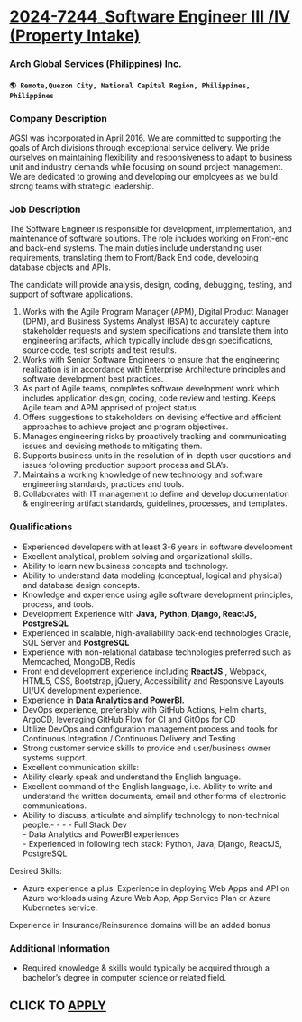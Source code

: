# [2024-7244_Software Engineer III /IV (Property Intake)](https://www.remotewlb.com/apply/2024-7244-software-engineer-iii-iv-property-intake)  
### Arch Global Services (Philippines) Inc.  
#### `🌎 Remote,Quezon City, National Capital Region, Philippines, Philippines`  

### **Company Description**

AGSI was incorporated in April 2016. We are committed to supporting the goals of Arch divisions through exceptional service delivery. We pride ourselves on maintaining flexibility and responsiveness to adapt to business unit and industry demands while focusing on sound project management. We are dedicated to growing and developing our employees as we build strong teams with strategic leadership.

###  **Job Description**

The Software Engineer is responsible for development, implementation, and maintenance of software solutions. The role includes working on Front-end and back-end systems. The main duties include understanding user requirements, translating them to Front/Back End code, developing database objects and APIs.

The candidate will provide analysis, design, coding, debugging, testing, and support of software applications.

  1. Works with the Agile Program Manager (APM), Digital Product Manager (DPM), and Business Systems Analyst (BSA) to accurately capture stakeholder requests and system specifications and translate them into engineering artifacts, which typically include design specifications, source code, test scripts and test results.
  2. Works with Senior Software Engineers to ensure that the engineering realization is in accordance with Enterprise Architecture principles and software development best practices.
  3. As part of Agile teams, completes software development work which includes application design, coding, code review and testing. Keeps Agile team and APM apprised of project status.
  4. Offers suggestions to stakeholders on devising effective and efficient approaches to achieve project and program objectives.
  5. Manages engineering risks by proactively tracking and communicating issues and devising methods to mitigating them.
  6. Supports business units in the resolution of in-depth user questions and issues following production support process and SLA’s.
  7. Maintains a working knowledge of new technology and software engineering standards, practices and tools.
  8. Collaborates with IT management to define and develop documentation & engineering artifact standards, guidelines, processes, and templates.

###  **Qualifications**

  * Experienced developers with at least 3-6 years in software development
  * Excellent analytical, problem solving and organizational skills.
  * Ability to learn new business concepts and technology.
  * Ability to understand data modeling (conceptual, logical and physical) and database design concepts.
  * Knowledge and experience using agile software development principles, process, and tools.
  * Development Experience with **Java,** **Python, Django, ReactJS, PostgreSQL**
  * Experienced in scalable, high-availability back-end technologies Oracle, SQL Server and **PostgreSQL**
  * Experience with non-relational database technologies preferred such as Memcached, MongoDB, Redis
  * Front end development experience including **ReactJS** , Webpack, HTML5, CSS, Bootstrap, jQuery, Accessibility and Responsive Layouts UI/UX development experience.
  * Experience in **Data Analytics and PowerBI.**
  * DevOps experience, preferably with GitHub Actions, Helm charts, ArgoCD, leveraging GitHub Flow for CI and GitOps for CD
  * Utilize DevOps and configuration management process and tools for Continuous Integration / Continuous Delivery and Testing
  * Strong customer service skills to provide end user/business owner systems support.
  * Excellent communication skills:
  * Ability clearly speak and understand the English language.
  * Excellent command of the English language, i.e. Ability to write and understand the written documents, email and other forms of electronic communications.
  * Ability to discuss, articulate and simplify technology to non-technical people.- - - - Full Stack Dev  
\- Data Analytics and PowerBI experiences  
\- Experienced in following tech stack: Python, Java, Django, ReactJS, PostgreSQL

Desired Skills:

  * Azure experience a plus: Experience in deploying Web Apps and API on Azure workloads using Azure Web App, App Service Plan or Azure Kubernetes service.

Experience in Insurance/Reinsurance domains will be an added bonus

###  **Additional Information**

  * Required knowledge & skills would typically be acquired through a bachelor’s degree in computer science or related field.

  
## CLICK TO [APPLY](https://www.remotewlb.com/apply/2024-7244-software-engineer-iii-iv-property-intake)

